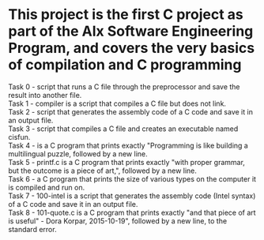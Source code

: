 # This project is the first C project as part of the Alx Software Engineering Program, and covers the very basics of compilation and C programming<br/>
Task 0 - script that runs a C file through the preprocessor and save the result into another file.<br/>
Task 1 - compiler is a script that compiles a C file but does not link.<br/>
Task 2 - script that generates the assembly code of a C code and save it in an output file.<br/>
Task 3 - script that compiles a C file and creates an executable named cisfun.<br/>
Task 4 - is a C program that prints exactly "Programming is like building a multilingual puzzle, followed by a new line.<br/>
Task 5 - printf.c is a C program that prints exactly "with proper grammar, but the outcome is a piece of art,", followed by a new line.<br/>
Task 6 - a C program that prints the size of various types on the computer it is compiled and run on.<br/>
Task 7 - 100-intel is a script that generates the assembly code (Intel syntax) of a C code and save it in an output file.<br/>
Task 8 - 101-quote.c is a C program that prints exactly "and that piece of art is useful" - Dora Korpar, 2015-10-19", followed by a new line, to the standard error.
